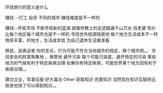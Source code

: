 环球旅行的意义是什么


赚钱 --打工 投资
不同的城市 赚钱难度是不一样的

赚钱--开拓市场 不断开拓新的蓝海
就像传教士的足迹踏遍千山万水
找老婆  性价比每个地区每个城市也是不一样的
寻找世外桃源隐居地 每个地方生活成本不一样
物资丰富，的地方，生活成本低
为自己退休生活做准备

移民，逃离迫害
你的言论，行为可能不符合当地城市的规定，换个城市把。。
寻找安全的财富聚集地  ，保管地
避开污染  每个可能污染度，避开特定的污染
某些地方的气候有利于特定疾病治理
如果你有特定疾病，可能世界某个地方回有利于疾病治理。。

建功立业，军事征服 好大喜功
Other
获取知识 完善知识
当然现在知识互联网云旅游也快了可以得到知识。。
